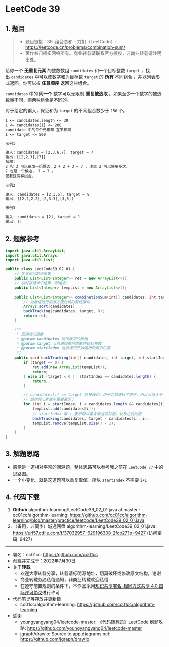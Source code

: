 # LeetCode 39

## 1. 题目

> - 题目链接：39. 组合总和 - 力扣（LeetCode）: <https://leetcode.cn/problems/combination-sum/>
> - 著作权归领扣网络所有。商业转载请联系官方授权，非商业转载请注明出处。

给你一个 **无重复元素** 的整数数组 `candidates` 和一个目标整数 `target` ，找出 `candidates` 中可以使数字和为目标数 `target` 的 **所有** 不同组合 ，并以列表形式返回。你可以按 **任意顺序** 返回这些组合。

`candidates` 中的 **同一个** 数字可以无限制 **重复被选取** 。如果至少一个数字的被选数量不同，则两种组合是不同的。

对于给定的输入，保证和为 `target` 的不同组合数少于 `150` 个。

```txt
1 <= candidates.length <= 30
1 <= candidates[i] <= 200
candidate 中的每个元素都 互不相同
1 <= target <= 500
```

```txt
示例1

输入：candidates = [2,3,6,7], target = 7
输出：[[2,2,3],[7]]
解释：
2 和 3 可以形成一组候选，2 + 2 + 3 = 7 。注意 2 可以使用多次。
7 也是一个候选， 7 = 7 。
仅有这两种组合。

示例2

输入: candidates = [2,3,5], target = 8
输出: [[2,2,2,2],[2,3,3],[3,5]]

示例3

输入: candidates = [2], target = 1
输出: []
```

## 2. 题解参考

```java
import java.util.ArrayList;
import java.util.Arrays;
import java.util.List;

public class LeetCode39_02_01 {
    // 定义返回的结果集
    public List<List<Integer>> ret = new ArrayList<>();
    // 临时存储单个结果（即组合）
    public List<Integer> tempList = new ArrayList<>();

    public List<List<Integer>> combinationSum(int[] candidates, int target) {
        // 对数组进行排序方便后续的剪枝操作
        Arrays.sort(candidates);
        backTracking(candidates, target, 0);
        return ret;
    }

    /**
     * 回溯递归函数
     * @param candidates 提供数字的数组
     * @param target 当前递归剩余需要的目标整数
     * @param startIndex 当前递归开始遍历的索引位置
     */
    public void backTracking(int[] candidates, int target, int startIndex) {
        if (target == 0) {
            ret.add(new ArrayList(tempList));
            return;
        } else if (target < 0 || startIndex == candidates.length) {
            return;
        }

        // candidates[i] <= target 剪枝操作，由于之前进行了排序，所以当值大于 target 时
        // 后续的元素就不需要遍历了
        for (int i = startIndex; i < candidates.length && candidates[i] <= target; i++) {
            tempList.add(candidates[i]);
            // startIndex 取 i 表示可以重复取当前的值，以及之后的值
            backTracking(candidates, target - candidates[i], i);
            tempList.remove(tempList.size() - 1);
        }
    }
}
```

## 3. 解题思路

- 感觉是一道相对平常的回溯题，整体思路可以参考我之前在 `LeetCode 77` 中的思路图。
- 一个小变化，就是这道题可以重复取值，所以 `startIndex` 不需要 `i+1`

## 4. 代码下载

1. **Github** algorithm-learning/LeetCode39_02_01.java at master · cc01cc/algorithm-learning: <https://github.com/cc01cc/algorithm-learning/blob/master/practice/leetcode/LeetCode39_02_01.java>
2. （备用，非同步）城通网盘 algorithm-learning/LeetCode39_02_01.java: <https://url57.ctfile.com/f/37032957-629196308-2fcb27?p=9427> (访问密码: 9427)

---

- 署名：cc01cc: <https://github.com/cc01cc>
- 创建并完成于：2022年7月30日
- 关于**转载**
  - 欢迎大家转载分享，转载请标明源地址，切莫破坏或修改原文结构，谢谢
  - 商业转载务必私信通知，非商业转载欢迎私信
  - 在遵守前置规则的条件下，本作品采用[知识共享署名-相同方式共享 4.0 国际许可协议](https://creativecommons.org/licenses/by-sa/4.0/legalcode.zh-Hans)进行许可
- 代码笔记等存放并更新自
  - cc01cc/algorithm-learning: <https://github.com/cc01cc/algorithm-learning>
- 感谢
  - youngyangyang04/leetcode-master: 《代码随想录》LeetCode 刷题攻略: <https://github.com/youngyangyang04/leetcode-master>
  - jgraph/drawio: Source to app.diagrams.net: <https://github.com/jgraph/drawio>
